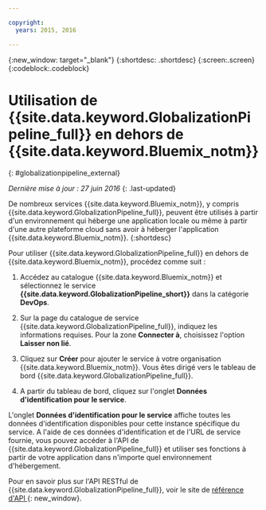 ```yaml
---

copyright:
  years: 2015, 2016

---
```


{:new_window: target="_blank"}
{:shortdesc: .shortdesc}
{:screen:.screen}
{:codeblock:.codeblock}

# Utilisation de {{site.data.keyword.GlobalizationPipeline_full}} en dehors de {{site.data.keyword.Bluemix_notm}}
{: #globalizationpipeline_external}

*Dernière mise à jour : 27 juin 2016*
{: .last-updated}

De nombreux services {{site.data.keyword.Bluemix_notm}}, y compris {{site.data.keyword.GlobalizationPipeline_full}}, peuvent être utilisés à partir d'un environnement qui héberge une application locale ou même à partir d'une autre plateforme cloud sans avoir à héberger l'application {{site.data.keyword.Bluemix_notm}}.
{:shortdesc}

Pour utiliser {{site.data.keyword.GlobalizationPipeline_full}} en dehors de {{site.data.keyword.Bluemix_notm}}, procédez comme suit :

1. Accédez au catalogue {{site.data.keyword.Bluemix_notm}} et sélectionnez le service **{{site.data.keyword.GlobalizationPipeline_short}}** dans la catégorie **DevOps**. 

2. Sur la page du catalogue de service {{site.data.keyword.GlobalizationPipeline_full}}, indiquez les informations requises. Pour la zone **Connecter à**, choisissez l'option **Laisser non lié**.

3. Cliquez sur **Créer** pour ajouter le service à votre organisation {{site.data.keyword.Bluemix_notm}}. Vous êtes dirigé vers le tableau de bord {{site.data.keyword.GlobalizationPipeline_full}}. 

4. A partir du tableau de bord, cliquez sur l'onglet **Données d'identification pour le service**.   

L'onglet **Données d'identification pour le service** affiche toutes les données d'identification disponibles pour cette instance spécifique du service. A l'aide de ces données d'identification et de l'URL de service fournie, vous pouvez accéder à l'API de {{site.data.keyword.GlobalizationPipeline_full}} et utiliser ses fonctions à partir de votre application dans n'importe quel environnement d'hébergement. 

Pour en savoir plus sur l'API RESTful de {{site.data.keyword.GlobalizationPipeline_full}}, voir le site de [référence d'API ](https://gp-rest.ng.bluemix.net/translate/swagger/index.html){: new_window}.
